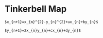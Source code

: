 # Tinkerbell Map

```
$x_{n+1}=x_{n}^{2}-y_{n}^{2}+ax_{n}+by_{n}$

$y_{n+1}=2x_{n}y_{n}+cx_{n}+dy_{n}$
```